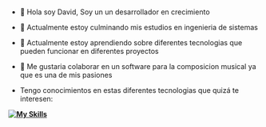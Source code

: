 ###
- 👋 Hola soy David, Soy un un desarrollador en crecimiento
- 🔭 Actualmente estoy culminando mis estudios en ingenieria de sistemas
- 🌱 Actualmente estoy aprendiendo sobre diferentes tecnologias que pueden funcionar en diferentes proyectos 
- 👯 Me gustaria colaborar en un software para la composicion musical ya que es una de mis pasiones

- Tengo conocimientos en estas diferentes tecnologias que quizá te interesen:
 
**[![My Skills](https://skillicons.dev/icons?i=js,html,css,ableton,docker,github,mongodb,postman,react,vscode&perline=5)](https://skillicons.dev)**



<!--
**bluefilin/bluefilin** is a ✨ _special_ ✨ repository because its `README.md` (this file) appears on your GitHub profile.

Here are some ideas to get you started:

- 🔭 I’m currently working on ...
- 🌱 I’m currently learning ...
- 👯 I’m looking to collaborate on ...
- 🤔 I’m looking for help with ...
- 💬 Ask me about ...
- 📫 How to reach me: ...
- 😄 Pronouns: ...
- ⚡ Fun fact: ...
-->
